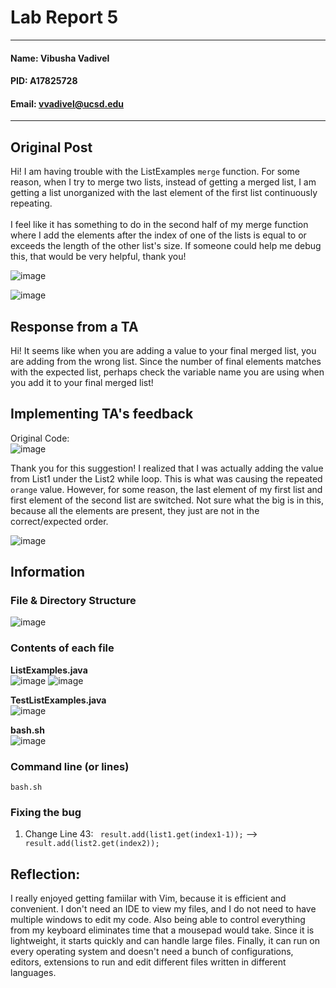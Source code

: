 # Lab Report 5
---
#### Name: Vibusha Vadivel 
#### PID: A17825728 
#### Email: vvadivel@ucsd.edu
---

## Original Post 
Hi! I am having trouble with the ListExamples `merge` function. For some reason, when I try to merge two lists, instead of getting a merged list, I am getting a list unorganized with the last element of the first list continuously repeating. 
</br> </br>
I feel like it has something to do in the second half of my merge function where I add the elements after the index of one of the lists is equal to or exceeds the length of the other list's size. If someone could help me debug this, that would be very helpful, thank you!

![image](https://github.com/vibushavadivel/cse15l-lab-reports/assets/102670153/86928e05-a218-499b-8534-078a5406e0e0)

![image](https://github.com/vibushavadivel/cse15l-lab-reports/assets/102670153/d6e0658e-ea01-4a9e-9491-2aeb3574a409)

## Response from a TA

Hi! It seems like when you are adding a value to your final merged list, you are adding from the wrong list. Since the number of final elements matches with the expected list, perhaps check the variable name you are using when you add it to your final merged list!


## Implementing TA's feedback
Original Code: </br>
![image](https://github.com/vibushavadivel/cse15l-lab-reports/assets/102670153/e480ff81-684a-40ea-b0fb-829fcbc61b2e)

Thank you for this suggestion! I realized that I was actually adding the value from List1 under the List2 while loop. This is what was causing the repeated `orange` value. However, for some reason, the last element of my first list and first element of the second list are switched. Not sure what the big is in this, because all the elements are present, they just are not in the correct/expected order. </br>

![image](https://github.com/vibushavadivel/cse15l-lab-reports/assets/102670153/d5470e01-9a2e-4239-89bb-6c063dbaace5)

## Information

### File & Directory Structure 
![image](https://github.com/vibushavadivel/cse15l-lab-reports/assets/102670153/cb69b259-d1db-4623-ae83-5ed94c298e49)

### Contents of each file
**ListExamples.java </br>**
![image](https://github.com/vibushavadivel/cse15l-lab-reports/assets/102670153/51298f7b-2486-4266-9254-890680d3e44b)
![image](https://github.com/vibushavadivel/cse15l-lab-reports/assets/102670153/1291aa57-5800-4094-9597-55e34947fece)

**TestListExamples.java </br>**
![image](https://github.com/vibushavadivel/cse15l-lab-reports/assets/102670153/fff12f4c-dfef-4ef2-bb72-bc917db282a6)

**bash.sh** </br>
![image](https://github.com/vibushavadivel/cse15l-lab-reports/assets/102670153/3cfa393a-ad8b-442a-8e1e-8172c2538bb4)


### Command line (or lines)
`bash.sh` 

### Fixing the bug
1. Change Line 43: ` result.add(list1.get(index1-1));` --> ` result.add(list2.get(index2));`

## Reflection: 
I really enjoyed getting famiilar with Vim, because it is efficient and convenient. I don't need an IDE to view my files, and I do not need to have multiple windows to edit my code. Also being able to control everything from my keyboard eliminates time that a mousepad would take. Since it is lightweight, it starts quickly and can handle large files. Finally, it can run on every operating system and doesn't need a bunch of configurations, editors, extensions to run and edit different files written in different languages. 
